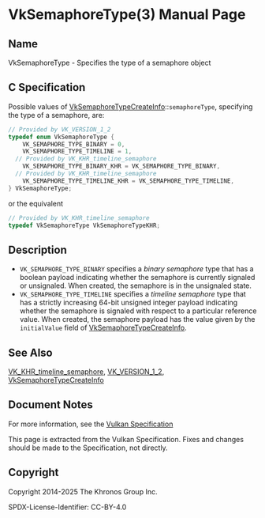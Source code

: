 # VkSemaphoreType(3) Manual Page

## Name

VkSemaphoreType - Specifies the type of a semaphore object



## [](#_c_specification)C Specification

Possible values of [VkSemaphoreTypeCreateInfo](https://registry.khronos.org/vulkan/specs/latest/man/html/VkSemaphoreTypeCreateInfo.html)::`semaphoreType`, specifying the type of a semaphore, are:

```c++
// Provided by VK_VERSION_1_2
typedef enum VkSemaphoreType {
    VK_SEMAPHORE_TYPE_BINARY = 0,
    VK_SEMAPHORE_TYPE_TIMELINE = 1,
  // Provided by VK_KHR_timeline_semaphore
    VK_SEMAPHORE_TYPE_BINARY_KHR = VK_SEMAPHORE_TYPE_BINARY,
  // Provided by VK_KHR_timeline_semaphore
    VK_SEMAPHORE_TYPE_TIMELINE_KHR = VK_SEMAPHORE_TYPE_TIMELINE,
} VkSemaphoreType;
```

or the equivalent

```c++
// Provided by VK_KHR_timeline_semaphore
typedef VkSemaphoreType VkSemaphoreTypeKHR;
```

## [](#_description)Description

- `VK_SEMAPHORE_TYPE_BINARY` specifies a *binary semaphore* type that has a boolean payload indicating whether the semaphore is currently signaled or unsignaled. When created, the semaphore is in the unsignaled state.
- `VK_SEMAPHORE_TYPE_TIMELINE` specifies a *timeline semaphore* type that has a strictly increasing 64-bit unsigned integer payload indicating whether the semaphore is signaled with respect to a particular reference value. When created, the semaphore payload has the value given by the `initialValue` field of [VkSemaphoreTypeCreateInfo](https://registry.khronos.org/vulkan/specs/latest/man/html/VkSemaphoreTypeCreateInfo.html).

## [](#_see_also)See Also

[VK\_KHR\_timeline\_semaphore](https://registry.khronos.org/vulkan/specs/latest/man/html/VK_KHR_timeline_semaphore.html), [VK\_VERSION\_1\_2](https://registry.khronos.org/vulkan/specs/latest/man/html/VK_VERSION_1_2.html), [VkSemaphoreTypeCreateInfo](https://registry.khronos.org/vulkan/specs/latest/man/html/VkSemaphoreTypeCreateInfo.html)

## [](#_document_notes)Document Notes

For more information, see the [Vulkan Specification](https://registry.khronos.org/vulkan/specs/latest/html/vkspec.html#VkSemaphoreType)

This page is extracted from the Vulkan Specification. Fixes and changes should be made to the Specification, not directly.

## [](#_copyright)Copyright

Copyright 2014-2025 The Khronos Group Inc.

SPDX-License-Identifier: CC-BY-4.0